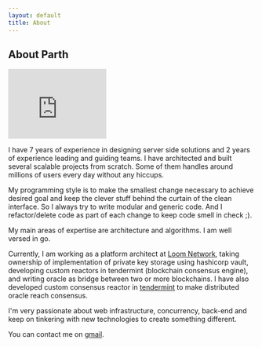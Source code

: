 ```yaml
---
layout: default
title: About
---
```

## About Parth
<iframe src="https://githubbadge.appspot.com/parthdesai?s=1&a=0" style="border: 0;height: 142px;width: 200px;overflow: hidden;" frameBorder="0"></iframe>

I have 7 years of experience in designing server side solutions and 2 years of experience leading and guiding teams. I have architected and built several scalable projects from scratch. Some of them handles around millions of users every day without any hiccups. 

My programming style is to make the smallest change necessary to achieve desired goal and keep the clever stuff behind the curtain of the clean interface. So I always try to write modular and generic code. And I refactor/delete code as part of each change to keep code smell in check ;).

My main areas of expertise are architecture and algorithms. I am well versed in go.

Currently, I am working as a platform architect at [Loom Network](https://loomx.io/team/), taking ownership of implementation of private key storage using hashicorp vault, developing custom reactors in tendermint (blockchain consensus engine), and writing oracle as bridge between two or more blockchains.
I have also developed custom consensus reactor in [tendermint](https://www.tendermint.com/) to make distributed oracle reach consensus.

I'm very passionate about web infrastructure, concurrency, back-end and keep on tinkering with new technologies to create something different.

You can contact me on [gmail](mailto:desaiparth08@gmail.com).
